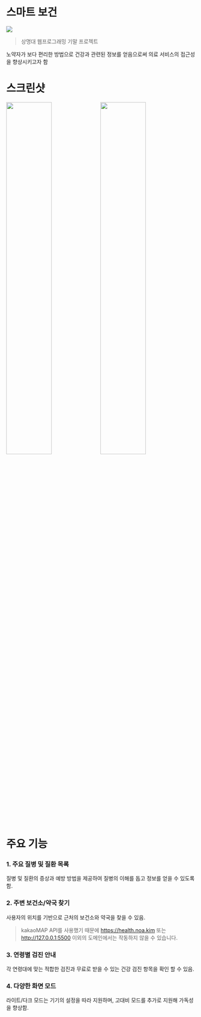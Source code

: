 # 스마트 보건

<img src="https://github.com/user-attachments/assets/5693e2e7-7bd7-4ac3-904a-f6b0a12424b9">

> 상명대 웹프로그래밍 기말 프로젝트

노약자가 보다 편리한 방법으로 건강과 관련된 정보를 얻음으로써 의료 서비스의 접근성을 향상시키고자 함    

# 스크린샷
<p algin="center">
  <img src="https://github.com/user-attachments/assets/e3d55a9c-614d-44f7-97b5-5fb43068738f" width="49%">
  <img src="https://github.com/user-attachments/assets/2cecc7a3-2b4c-4062-bc3b-8c89d78ca61a" width="49%">
</p>

# 주요 기능
### 1. 주요 질병 및 질환 목록
질병 및 질환의 증상과 예방 방법을 제공하여 질병의 이해를 돕고 정보를 얻을 수 있도록 함.
### 2. 주변 보건소/약국 찾기
사용자의 위치를 기반으로 근처의 보건소와 약국을 찾을 수 있음.   
> kakaoMAP API를 사용했기 때문에 https://health.noa.kim 또는 http://127.0.0.1:5500 이외의 도메인에서는 작동하지 않을 수 있습니다.
### 3. 연령별 검진 안내
각 연령대에 맞는 적합한 검진과 무료로 받을 수 있는 건강 검진 항목을 확인 할 수 있음.
### 4. 다양한 화면 모드
라이트/다크 모드는 기기의 설정을 따라 지원하며, 고대비 모드를 추가로 지원해 가독성을 향상함.
